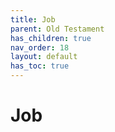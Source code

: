 ```yaml
---
title: Job
parent: Old Testament
has_children: true
nav_order: 18
layout: default
has_toc: true
---
```


# Job

